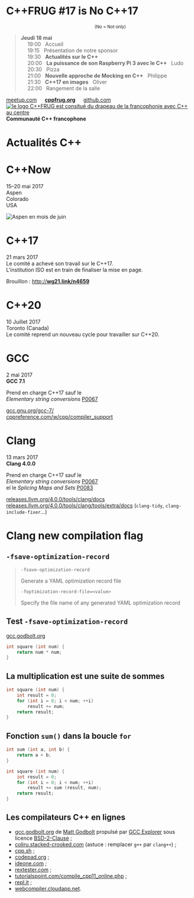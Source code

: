 
C++FRUG #17 is No C++17
=======================
<sup>&emsp; &emsp; &emsp; &emsp; &emsp; &emsp; &emsp; &emsp; &emsp; &emsp; &emsp; &emsp; &emsp; &emsp; &emsp; &emsp; (No = Not only)</sup>

> **Jeudi 18 mai**  
> &emsp; 19:00 &nbsp; Accueil  
> &emsp; 19:15 &nbsp; Présentation de notre sponsor  
> &emsp; 19:30 &nbsp; **Actualités sur le C++**  
> &emsp; 20:00 &nbsp; **La puissance de son Raspberry Pi 3 avec le C++** &nbsp; Ludo  
> &emsp; 20:30 &nbsp; Pizza  
> &emsp; 21:00 &nbsp; **Nouvelle approche de Mocking en C++** &nbsp; Philippe  
> &emsp; 21:30 &nbsp; **C++17 en images** &nbsp; Oliver  
> &emsp; 22:00 &nbsp; Rangement de la salle

[meetup.com](https://www.meetup.com/fr-FR/User-Group-Cpp-Francophone/events/239663039/) &emsp; [**cppfrug.org**](http://cppfrug.org/paris/events/2017-01-19_n14/) &emsp; [github.com](https://github.com/cpp-frug/paris/blob/master/events/2017-01-19_n14/README.md) [![le logo C++FRUG est consitué du drapeau de la francophonie avec C++ au centre](http://cpp-frug.github.io/images/Cpp-Francophonie.svg "Logo C++FRUG")](https://github.com/cpp-frug/cpp-frug.github.io/blob/master/images/Cpp-Francophonie.svg) **Communauté C++ francophone**


Actualités C++
==============


C++Now
======

15–20 mai 2017  
Aspen  
Colorado  
USA


![Aspen en mois de juin](https://upload.wikimedia.org/wikipedia/commons/thumb/6/66/Aspen_CO_downton.jpg/1024px-Aspen_CO_downton.jpg)


C++17
=====

21 mars 2017  
Le comité a achevé son travail sur le C++17.  
L'institution ISO est en train de finaliser la mise en page.

Brouillon : [http://**wg21.link/n4659**](http://wg21.link/n4659)


C++20
=====

10 Juillet 2017  
Toronto (Canada)  
Le comité reprend un nouveau cycle pour travailler sur C++20.


GCC
===

2 mai 2017  
**GCC 7.1**

Prend en charge C++17 sauf le  
*Elementary string conversions* [P0067](http://wg21.link/p0067)

[gcc.gnu.org/gcc-7/](https://gcc.gnu.org/gcc-7/)  
[cppreference.com/w/cpp/compiler_support](http://en.cppreference.com/w/cpp/compiler_support)

Clang
=====

13 mars 2017  
**Clang 4.0.0**

Prend en charge C++17 sauf le  
*Elementary string conversions* [P0067](http://wg21.link/p0067)  
el le *Splicing Maps and Sets* [P0083](http://wg21.link/p0083)

[releases.llvm.org/4.0.0/tools/clang/docs](http://releases.llvm.org/4.0.0/tools/clang/docs/)  
[releases.llvm.org/4.0.0/tools/clang/tools/extra/docs](http://releases.llvm.org/4.0.0/tools/clang/tools/extra/docs/) (`clang-tidy`, `clang-include-fixer`...)


Clang new compilation flag
==========================

 `-fsave-optimization-record`
 -----------------------------

> `-fsave-optimization-record`
> 
> Generate a YAML optimization record file
>
> `-foptimization-record-file=<value>`
>
> Specify the file name of any generated YAML optimization record


Test `-fsave-optimization-record`
--------------------------------

[gcc.godbolt.org](http://gcc.godbolt.org)

```cpp
int square (int num) {
    return num * num;
}
```


La multiplication est une suite de sommes
-----------------------------------------

```cpp
int square (int num) {
    int result = 0;
    for (int i = 0; i < num; ++i)
        result += num;
    return result;
}
```

Fonction `sum()` dans la boucle `for`
-------------------------------------

```cpp
int sum (int a, int b) {
    return a + b;
}

int square (int num) {
    int result = 0;
    for (int i = 0; i < num; ++i)
        result += sum (result, num);
    return result;
}
```

Les compilateurs C++ en lignes
------------------------------
    
* [gcc.godbolt.org](http://gcc.godbolt.org/#compilers:!((source:%27struct+MaClasse%0A{%0A++++template%3Cclass+T%3E%0A++++void+fait()+{+}%0A}%3B%0A%0Atemplate%3Cclass+T%3E%0Avoid+mafonction(T%26+t)%0A{%0A++++t.fait%3Cint%3E()%3B+//error:+expected+primary-expression+before+!%27int!%27%0A}%0A%0Aint+main()%0A{%0A++++MaClasse+maclasse%3B%0A++++mafonction(maclasse)%3B%0A}%27)),filterAsm:(commentOnly:!t,directives:!t,labels:!t),version:3) de [Matt Godbolt](https://github.com/mattgodbolt) propulsé par [GCC Explorer](https://github.com/mattgodbolt/gcc-explorer) sous licence [BSD-2-Clause](https://github.com/mattgodbolt/gcc-explorer/blob/master/LICENSE) ;
* [coliru.stacked-crooked.com](http://coliru.stacked-crooked.com/a/71c3371692723de1) (astuce : remplacer `g++` par `clang++`) ;
* [cpp.sh](http://www.cpp.sh/22av) ;
* [codepad.org](http://codepad.org/XYy3ZoXw) ;
* [ideone.com](http://ideone.com/cDnejN) ;
* [rextester.com](http://rextester.com/XYSX22503) ;
* [tutorialspoint.com/compile_cpp11_online.php](https://goo.gl/9rqwoy) ;
* [repl.it](https://repl.it/DfuG/1) ;
* [webcompiler.cloudapp.net](http://webcompiler.cloudapp.net/).




